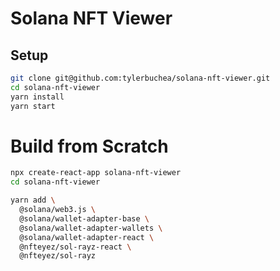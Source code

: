 # Solana NFT Viewer

## Setup

```bash
git clone git@github.com:tylerbuchea/solana-nft-viewer.git
cd solana-nft-viewer
yarn install
yarn start
```

# Build from Scratch

```bash
npx create-react-app solana-nft-viewer
cd solana-nft-viewer

yarn add \
  @solana/web3.js \
  @solana/wallet-adapter-base \
  @solana/wallet-adapter-wallets \
  @solana/wallet-adapter-react \
  @nfteyez/sol-rayz-react \
  @nfteyez/sol-rayz
```
